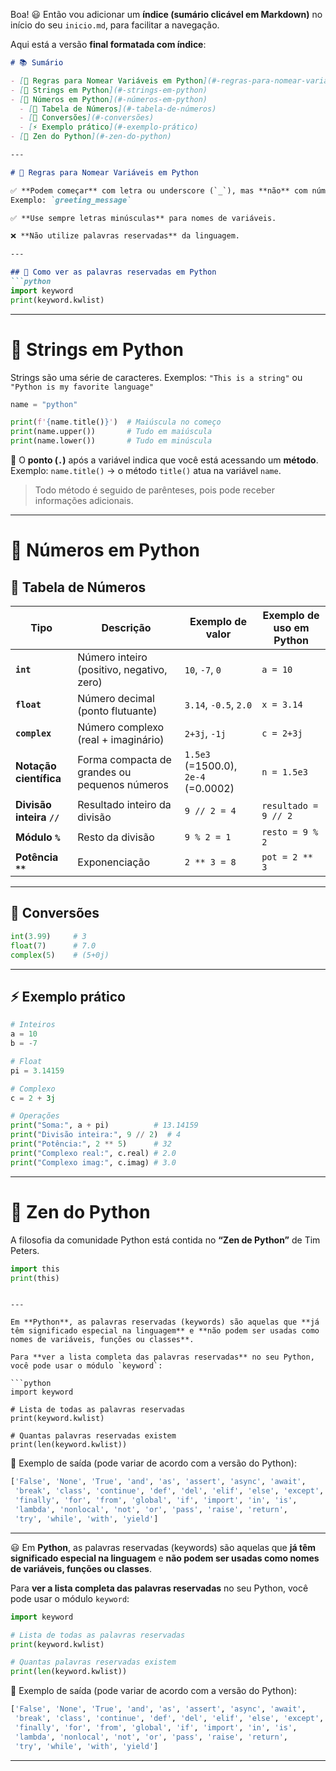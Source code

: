 Boa! 😃 Então vou adicionar um **índice (sumário clicável em Markdown)** no início do seu `inicio.md`, para facilitar a navegação.

Aqui está a versão **final formatada com índice**:

````markdown
# 📚 Sumário

- [📌 Regras para Nomear Variáveis em Python](#-regras-para-nomear-variáveis-em-python)
- [📌 Strings em Python](#-strings-em-python)
- [📌 Números em Python](#-números-em-python)
  - [📝 Tabela de Números](#-tabela-de-números)
  - [🔄 Conversões](#-conversões)
  - [⚡ Exemplo prático](#-exemplo-prático)
- [🧘 Zen do Python](#-zen-do-python)

---

# 📌 Regras para Nomear Variáveis em Python

✅ **Podem começar** com letra ou underscore (`_`), mas **não** com número.  
Exemplo: `greeting_message`  

✅ **Use sempre letras minúsculas** para nomes de variáveis.  

❌ **Não utilize palavras reservadas** da linguagem.  

---

## 🔎 Como ver as palavras reservadas em Python
```python
import keyword
print(keyword.kwlist)
````

---

# 📌 Strings em Python

Strings são uma série de caracteres.
Exemplos: `"This is a string"` ou `"Python is my favorite language"`

```python
name = "python"

print(f'{name.title()}')  # Maiúscula no começo
print(name.upper())       # Tudo em maiúscula
print(name.lower())       # Tudo em minúscula
```

📌 O **ponto (`.`)** após a variável indica que você está acessando um **método**.
Exemplo: `name.title()` → o método `title()` atua na variável `name`.

> Todo método é seguido de parênteses, pois pode receber informações adicionais.

---

# 📌 Números em Python

## 📝 Tabela de Números

| Tipo                     | Descrição                                     | Exemplo de valor                    | Exemplo de uso em Python |
| ------------------------ | --------------------------------------------- | ----------------------------------- | ------------------------ |
| **`int`**                | Número inteiro (positivo, negativo, zero)     | `10`, `-7`, `0`                     | `a = 10`                 |
| **`float`**              | Número decimal (ponto flutuante)              | `3.14`, `-0.5`, `2.0`               | `x = 3.14`               |
| **`complex`**            | Número complexo (real + imaginário)           | `2+3j`, `-1j`                       | `c = 2+3j`               |
| **Notação científica**   | Forma compacta de grandes ou pequenos números | `1.5e3` (=1500.0), `2e-4` (=0.0002) | `n = 1.5e3`              |
| **Divisão inteira `//`** | Resultado inteiro da divisão                  | `9 // 2 = 4`                        | `resultado = 9 // 2`     |
| **Módulo `%`**           | Resto da divisão                              | `9 % 2 = 1`                         | `resto = 9 % 2`          |
| **Potência `**`**        | Exponenciação                                 | `2 ** 3 = 8`                        | `pot = 2 ** 3`           |

---

## 🔄 Conversões

```python
int(3.99)     # 3
float(7)      # 7.0
complex(5)    # (5+0j)
```

---

## ⚡ Exemplo prático

```python
# Inteiros
a = 10
b = -7

# Float
pi = 3.14159

# Complexo
c = 2 + 3j

# Operações
print("Soma:", a + pi)          # 13.14159
print("Divisão inteira:", 9 // 2)  # 4
print("Potência:", 2 ** 5)      # 32
print("Complexo real:", c.real) # 2.0
print("Complexo imag:", c.imag) # 3.0
```

---

# 🧘 Zen do Python

A filosofia da comunidade Python está contida no **“Zen de Python”** de Tim Peters.

```python
import this
print(this)
```

```

---

Em **Python**, as palavras reservadas (keywords) são aquelas que **já têm significado especial na linguagem** e **não podem ser usadas como nomes de variáveis, funções ou classes**.

Para **ver a lista completa das palavras reservadas** no seu Python, você pode usar o módulo `keyword`:

```python
import keyword

# Lista de todas as palavras reservadas
print(keyword.kwlist)

# Quantas palavras reservadas existem
print(len(keyword.kwlist))
```

🔎 Exemplo de saída (pode variar de acordo com a versão do Python):

```python
['False', 'None', 'True', 'and', 'as', 'assert', 'async', 'await',
 'break', 'class', 'continue', 'def', 'del', 'elif', 'else', 'except',
 'finally', 'for', 'from', 'global', 'if', 'import', 'in', 'is',
 'lambda', 'nonlocal', 'not', 'or', 'pass', 'raise', 'return',
 'try', 'while', 'with', 'yield']
```

---

😃
Em **Python**, as palavras reservadas (keywords) são aquelas que **já têm significado especial na linguagem** e **não podem ser usadas como nomes de variáveis, funções ou classes**.

Para **ver a lista completa das palavras reservadas** no seu Python, você pode usar o módulo `keyword`:

```python
import keyword

# Lista de todas as palavras reservadas
print(keyword.kwlist)

# Quantas palavras reservadas existem
print(len(keyword.kwlist))
```

🔎 Exemplo de saída (pode variar de acordo com a versão do Python):

```python
['False', 'None', 'True', 'and', 'as', 'assert', 'async', 'await',
 'break', 'class', 'continue', 'def', 'del', 'elif', 'else', 'except',
 'finally', 'for', 'from', 'global', 'if', 'import', 'in', 'is',
 'lambda', 'nonlocal', 'not', 'or', 'pass', 'raise', 'return',
 'try', 'while', 'with', 'yield']
```

---




